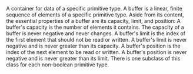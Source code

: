 A container for data of a specific primitive type.
A buffer is a linear, finite sequence of elements of a specific primitive type. Aside from its content, the essential properties of a buffer are its capacity, limit, and position:
A buffer's capacity is the number of elements it contains. The capacity of a buffer is never negative and never changes.
A buffer's limit is the index of the first element that should not be read or written. A buffer's limit is never negative and is never greater than its capacity.
A buffer's position is the index of the next element to be read or written. A buffer's position is never negative and is never greater than its limit.
There is one subclass of this class for each non-boolean primitive type.

